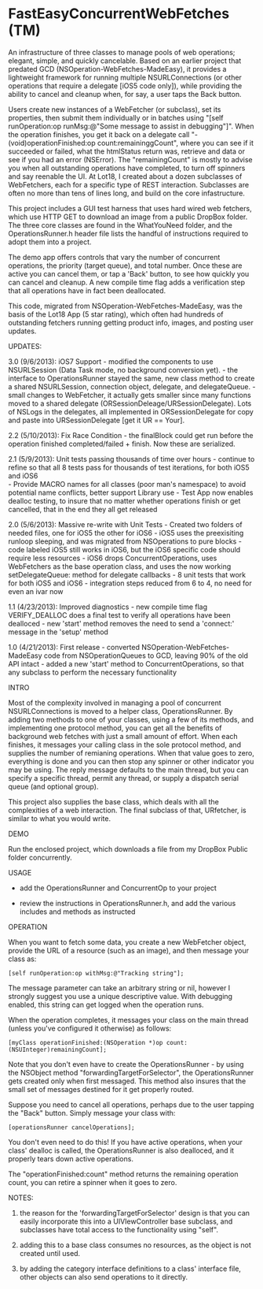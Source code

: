 FastEasyConcurrentWebFetches (TM)
============================

An infrastructure of three classes to manage pools of web operations; elegant, simple, and quickly cancelable. Based on an earlier project that predated GCD (NSOperation-WebFetches-MadeEasy), it provides a lightweight framework for running multiple NSURLConnections (or other operations that require a delegate [iOS5 code only]), while providing the ability to cancel and cleanup when, for say, a user taps the Back button.

Users create new instances of a WebFetcher (or subclass), set its properties, then submit them individually or in batches using "[self runOperation:op runMsg:@"Some message to assist in debugging"]". When the operation finishes, you get it back on a delegate call "- (void)operationFinished:op count:remaininggCount", where you can see if it succeeded or failed, what the htmlStatus return was, retrieve and data or see if you had an error (NSError). The "remainingCount" is mostly to advise you when all outstanding operations have completed, to turn off spinners and say reenable the UI. At Lot18, I created about a dozen subclasses of WebFetchers, each for a specific type of REST interaction. Subclasses are often no more than tens of lines long, and build on the core infastructure.

This project includes a GUI test harness that uses hard wired web fetchers, which use HTTP GET to download an image from a public DropBox folder. The three core classes are found in the WhatYouNeed folder, and the OperationsRunner.h header file lists the handful of instructions required to adopt them into a project.

The demo app offers controls that vary the number of concurrent operations, the priority (target queue), and total number. Once these are active you can cancel them, or tap a 'Back' button, to see how quickly you can cancel and cleanup. A new compile time flag adds a verification step that all operations have in fact been deallocated.

This code, migrated from NSOperation-WebFetches-MadeEasy, was the basis of the Lot18 App (5 star rating), which often had hundreds of outstanding fetchers running getting product info, images, and posting user updates.

UPDATES:

  3.0 (9/6/2013): iOS7 Support
    - modified the components to use NSURLSession (Data Task mode, no background conversion yet).
	- the interface to OperationsRunner stayed the same, new class method to create a shared NSURLSession, connection object, delegate, and delegateQueue.
	- small changes to WebFetcher, it actually gets smaller since many functions moved to a shared delegate (ORSessionDeleage/URSessionDelegate). Lots of NSLogs in the delegates, all implemented in ORSessionDelegate for copy and paste into URSessionDelegate [get it UR == Your].
  
  2.2 (5/10/2013): Fix Race Condition
    - the finalBlock could get run before the operation finished completed/failed + finish. Now these are serialized.
  
  2.1 (5/9/2013): Unit tests passing thousands of time over hours
    - continue to refine so that all 8 tests pass for thousands of test iterations, for both iOS5 and iOS6  
    - Provide MACRO names for all classes (poor man's namespace) to avoid potential name conflicts, better support Library use
    - Test App now enables dealloc testing, to insure that no matter whether operations finish or get cancelled, that in the end they all get released
  
  2.0 (5/6/2013): Massive re-write with Unit Tests
    - Created two folders of needed files, one for iOS5 the other for iOS6
	- iOS5 uses the preexisiting runloop sleeping, and was migrated from NSOperations to pure blocks
	- code labeled iOS5 still works in iOS6, but the iOS6 specific code should require less resources
	- iOS6 drops ConcurrentOperations, uses WebFetchers as the base operation class, and uses the now working setDelegateQueue: method for delegate callbacks
	- 8 unit tests that work for both iOS5 and iOS6
	- integration steps reduced from 6 to 4, no need for even an ivar now

  1.1 (4/23/2013): Improved diagnostics
    - new compile time flag VERIFY_DEALLOC does a final test to verify all operations have been dealloced
	- new 'start' method removes the need to send a 'connect:' message in the 'setup' method

  1.0 (4/21/2013): First release
    - converted NSOperation-WebFetches-MadeEasy code from NSOperationQueues to GCD, leaving 90% of the old API intact
    - added a new 'start' method to ConcurrentOperations, so that any subclass to perform the necessary functionality

INTRO

Most of the complexity involved in managing a pool of concurrent NSURLConnections is moved to a helper class, OperationsRunner. By adding two methods to one of your classes, using a few of its methods, and implementing one protocol method, you can get all the benefits of background web fetches with just a small amount of effort. When each finishes, it messages your calling class in the sole protocol method, and supplies the number of remianing operations. When that value goes to zero, everything is done and you can then stop any spinner or other indicator you may be using. The reply message defaults to the main thread, but you can specify a specific thread, permit any thread, or supply a dispatch serial queue (and optional group).

This project also supplies the base class, which deals with all the complexities of a web interaction. The final subclass of that, URfetcher, is similar to what you would write.

DEMO

Run the enclosed project, which downloads a file from my DropBox Public folder concurrently.

USAGE

- add the OperationsRunner and ConcurrentOp to your project

- review the instructions in OperationsRunner.h, and add the various includes and methods as instructed

OPERATION

When you want to fetch some data, you create a new WebFetcher object, provide the URL of a resource (such as an image), and then message your class as:

    [self runOperation:op withMsg:@"Tracking string"];

The message parameter can take an arbitrary string or nil, however I strongly suggest you use a unique descriptive value. With debugging enabled, this string can get logged when the operation runs.

When the operation completes, it messages your class on the main thread (unless you've configured it otherwise) as follows:

    [myClass operationFinished:(NSOperation *)op count:(NSUInteger)remainingCount];

Note that you don't even have to create the OperationsRunner - by using the NSObject method "forwardingTargetForSelector", the OperationsRunner gets created only when first messaged. This method also insures that the small set of messages destined for it get properly routed.

Suppose you need to cancel all operations, perhaps due to the user tapping the "Back" button. Simply message your class with:

    [operationsRunner cancelOperations];

You don't even need to do this! If you have active operations, when your class' dealloc is called, the OperationsRunner is also dealloced, and it properly tears down active operations.

The "operationFinished:count" method returns the remaining operation count, you can retire a spinner when it goes to zero.

NOTES:

1) the reason for the 'forwardingTargetForSelector' design is that you can easily incorporate this into a UIVIewController base subclass, and subclasses have total access to the functionality using "self".

2) adding this to a base class consumes no resources, as the object is not created until used.

3) by adding the category interface definitions to a class' interface file, other objects can also send operations to it directly.
